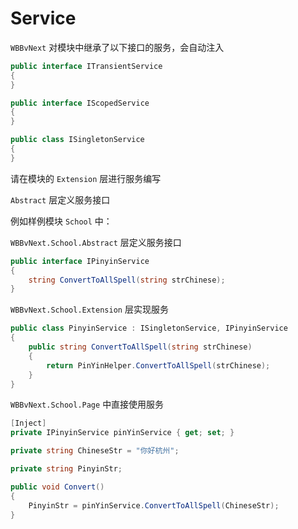 # Service

`WBBvNext` 对模块中继承了以下接口的服务，会自动注入

```csharp
public interface ITransientService
{
}

public interface IScopedService
{
}

public class ISingletonService
{
}
```


请在模块的 `Extension` 层进行服务编写

`Abstract` 层定义服务接口

例如样例模块 `School` 中：

`WBBvNext.School.Abstract` 层定义服务接口

```csharp
public interface IPinyinService
{
    string ConvertToAllSpell(string strChinese);
}
```

`WBBvNext.School.Extension` 层实现服务

```csharp
public class PinyinService : ISingletonService, IPinyinService
{
    public string ConvertToAllSpell(string strChinese)
    {
        return PinYinHelper.ConvertToAllSpell(strChinese);
    }
}
```


`WBBvNext.School.Page` 中直接使用服务

```csharp
[Inject]
private IPinyinService pinYinService { get; set; }

private string ChineseStr = "你好杭州";

private string PinyinStr;

public void Convert()
{
    PinyinStr = pinYinService.ConvertToAllSpell(ChineseStr);
}
```